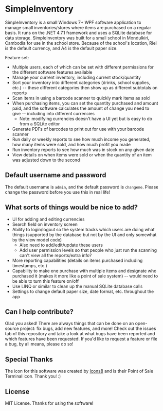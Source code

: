 # SimpleInventory

SimpleInventory is a small Windows 7+ WPF software application to manage small inventories/stores where items are purchased on a regular basis. It runs on the .NET 4.7.1 framework and uses a SQLite database for data storage. SimpleInventory was built for a small school in Mondulkiri, Cambodia for use in the school store. Because of the school's location, Riel is the default currency, and A4 is the default paper size.

Feature set:

* Multiple users, each of which can be set with different permissions for the different software features available
* Manage your current inventory, including current stock/quantity
* Sort your inventory into different categories (drinks, school supplies, etc.) -- these different categories then show up as different subtotals on reports
* Scan items in using a barcode scanner to quickly mark items as sold
* When purchasing items, you can set the quantity purchased and amount paid, and the software calculates the amount of change you need to give -- including into different currencies
  * Note: modifying currencies doesn't have a UI yet but is easy to do from a SQLite editor
* Generate PDFs of barcodes to print out for use with your barcode scanner
* Run daily or weekly reports to see how much income you generated, how many items were sold, and how much profit you made
* Run inventory reports to see how much was in stock on any given date
* View details on when items were sold or when the quantity of an item was adjusted down to the second

## Default username and password

The default username is `admin`, and the default password is `changeme`. Please change the password before you use this in real life!

## What sorts of things would be nice to add?

* UI for adding and editing currencies
* Search field on inventory screen
* Ability to login/logout so the system tracks which users are doing what things (supported by the database but not by the UI and only somewhat by the view model code)
  * Also need to add/edit/update these users
  * Add user permission levels so that people who just run the scanning can't view all the reports/extra info?
* More reporting capabilities (details on items purchased including timestamps, etc.)
* Capability to make one purchase with multiple items and designate who purchased it (makes it more like a point of sale system) -- would need to be able to turn this feature on/off
* Use LINQ or similar to clean up the manual SQLite database calls
* Settings to change default paper size, date format, etc. throughout the app

## Can I help contribute?

Glad you asked! There are always things that can be done on an open-source project: fix bugs, add new features, and more! Check out the issues tab of this repository and take a look at what bugs have been reported and which features have been requested. If you'd like to request a feature or file a bug, by all means, please do so!

## Special Thanks

The icon for this software was created by [Icons8](https://icons8.com) and is their Point of Sale Terminal icon. Thank you! :)

## License

MIT License. Thanks for using the software!